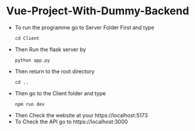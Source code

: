 # Vue-Project-With-Dummy-Backend

- To run the programme go to Server Folder First and type
  ```
  cd Client
  ```
- Then Run the flask server by
  ```
  python app.py
  ```
- Then return to the root directory
  ```
  cd ..
  ```
- Then go to the Client folder and type
  ```
  npm run dev
  ```
- Then Check the website at your https://localhost:5173
- To Check the API go to https://localhost:3000
